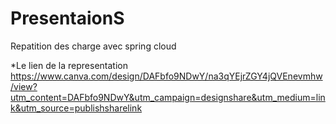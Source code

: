 # PresentaionS
Repatition des charge avec spring cloud 


*Le lien de la representation 
https://www.canva.com/design/DAFbfo9NDwY/na3qYEjrZGY4jQVEnevmhw/view?utm_content=DAFbfo9NDwY&utm_campaign=designshare&utm_medium=link&utm_source=publishsharelink
